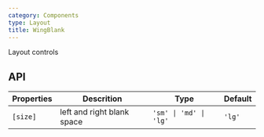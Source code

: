```yaml
---
category: Components
type: Layout
title: WingBlank
---
```


Layout controls

## API

Properties | Descrition | Type | Default
-----------|------------|------|--------
| `[size]` | left and right blank space | `'sm' \| 'md' \| 'lg'` | `'lg'` |
